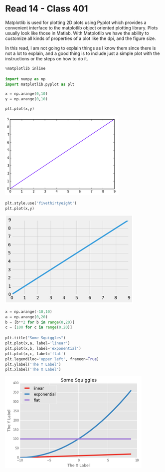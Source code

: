 # Read 14 - Class 401

Matplotlib is used for plotting 2D plots using Pyplot which provides a convenient interface to the matplotlib object oriented plotting library. Plots usually look like those in Matlab. With Matplotlib we have the ability to customize all kinds of properties of a plot like the dpi, and the figure size.

In this read, I am not going to explain things as I know them since there is not a lot to explain, and a good thing is to include just a simple plot with the instructions or the steps on how to do it.

```python
%matplotlib inline

import numpy as np
import matplotlib.pyplot as plt

```

```python
x = np.arange(0,10)
y = np.arange(0,10)
```

```python
plt.plot(x,y)
```
![](./aa.png)

```python
plt.style.use('fivethirtyeight')
plt.plot(x,y)
```
![](./bb.png)

```python
x = np.arange(-10,10)
a = np.arange(0,20)
b = [b**2 for b in range(0,20)]
c = [100 for c in range(0,20)]

plt.title("Some Squiggles")
plt.plot(x,a, label='linear')
plt.plot(x,b, label='exponential')
plt.plot(x,c, label='flat')
plt.legend(loc='upper left', frameon=True)
plt.ylabel('The Y Label')
plt.xlabel('The X Label')
```
![](./cc.png)
